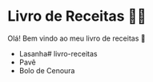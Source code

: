# Livro de Receitas :man_cook:

Olá! Bem vindo ao meu livro de receitas :wave:

- Lasanha# livro-receitas
- Pavê
- Bolo de Cenoura
